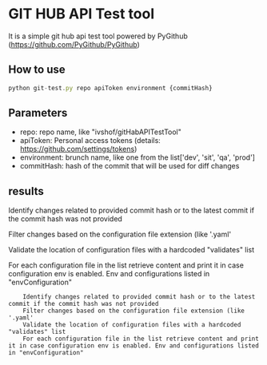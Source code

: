 # GIT HUB API Test tool
It is a simple git hub api test tool powered by PyGithub (https://github.com/PyGithub/PyGithub)

## How to use
```javascript
python git-test.py repo apiToken environment {commitHash}
```
## Parameters

- repo: repo name, like "ivshof/gitHabAPITestTool"
- apiToken: Personal access tokens (details: https://github.com/settings/tokens)
- environment: brunch name, like one from the list['dev', 'sit', 'qa', 'prod']
- commitHash: hash of the commit that will be used for diff changes


##  results

Identify changes related to provided commit hash or to the latest commit if the commit hash was not provided

Filter changes based on the configuration file extension (like '.yaml'

Validate the location of configuration files with a hardcoded "validates" list

For each configuration file in the list retrieve content and print it in case configuration env is enabled. Env and configurations listed in "envConfiguration"

        Identify changes related to provided commit hash or to the latest commit if the commit hash was not provided
        Filter changes based on the configuration file extension (like '.yaml'
        Validate the location of configuration files with a hardcoded "validates" list
        For each configuration file in the list retrieve content and print it in case configuration env is enabled. Env and configurations listed in "envConfiguration"


